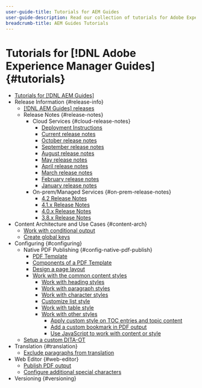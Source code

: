 ```yaml
---
user-guide-title: Tutorials for AEM Guides
user-guide-description: Read our collection of tutorials for Adobe Experience Manager Guides.
breadcrumb-title: AEM Guides Tutorials
---
```

  
# Tutorials for [!DNL Adobe Experience Manager Guides] {#tutorials}

+ [Tutorials for [!DNL AEM Guides]](overview.md)
+ Release Information {#release-info}
  + [[!DNL AEM Guides] releases](./release-info/latest-release-info.md) 
  + Release Notes {#release-notes}
    + Cloud Services {#cloud-release-notes}
      + [Deployment Instructions](./release-info/deploy-xml-on-aemaacs.md)
      + [Current release notes](./release-info/release-notes-2022.11.0.md) 
      + [October release notes](./release-info/release-notes-2022.10.0.md) 
      + [September release notes](./release-info/release-notes-2022.9.0.md) 
      + [August release notes](./release-info/release-notes-2022.8.0.md)
      + [May release notes](./release-info/release-notes-2022.5.0.md)
      + [April release notes](./release-info/release-notes-2022.4.0.md)
      + [March release notes](./release-info/release-notes-2022.3.0.md)
      + [February release notes](./release-info/release-notes-2022.2.0.md)
      + [January release notes](./release-info/release-notes-2022.1.0.md)
    + On-prem/Managed Services {#on-prem-release-notes}
      + [4.2 Release Notes](./release-info/release-notes-4.2.md)
      + [4.1.x Release Notes](./release-info/release-notes-4.1.md)
      + [4.0.x Release Notes](https://helpx.adobe.com/xml-documentation-for-experience-manager/release-note/release-notes-xml-documentation-solution-4-0.html)
      + [3.8.x Release Notes](https://helpx.adobe.com/xml-documentation-for-experience-manager/release-note/release-notes-xml-documentation-solution-3-8.html)
+ Content Architecture and Use Cases {#content-arch}
  + [Work with conditional output](./content-architecture/create-and-use-conditions.md)
  + [Create global keys](./content-architecture/create-global-keys.md)
+ Configuring {#configuring}
  + Native PDF Publishing {#config-native-pdf-publish}
    + [PDF Template](./native-pdf/pdf-template.md)
    + [Components of a PDF Template](./native-pdf/components-pdf-template.md)
    + [Design a page layout](./native-pdf/design-page-layout.md)
    + [Work with the common content styles](./native-pdf/stylesheet.md)
      + [Work with heading styles](./native-pdf/stylesheet.md?lang=en#heading-styles)
      + [Work with paragraph styles](./native-pdf/stylesheet.md?lang=en#paragraph-style)
      + [Work with character styles](./native-pdf/stylesheet.md?lang=en#char-style)
      + [Customize list style](./native-pdf/stylesheet.md?lang=en#custom-list-style)
      + [Work with table style](./native-pdf/stylesheet.md?lang=en#table-styles)
      + [Work with other styles](./native-pdf/stylesheet.md?lang=en#other-styles)
        + [Apply custom style on TOC entries and topic content](./native-pdf/custom-style-toc.md)
        + [Add a custom bookmark in PDF output](./native-pdf/add-custom-bookmark.md)
        + [Use JavaScript to work with content or style](./native-pdf/use-javascript-content-style.md)
  + [Setup a custom DITA-OT](./configuring/setup-a-custom-dita-ot.md)
+ Translation {#translation}
  + [Exclude paragraphs from translation](./translation/exclude-paragraphs-from-translation.md)
+ Web Editor {#web-editor}
  + [Publish PDF output](./web-editor/native-pdf-web-editor.md) 
  + [Configure additional special characters](./web-editor/configure-additional-special-characters.md) 
+ Versioning {#versioning}
